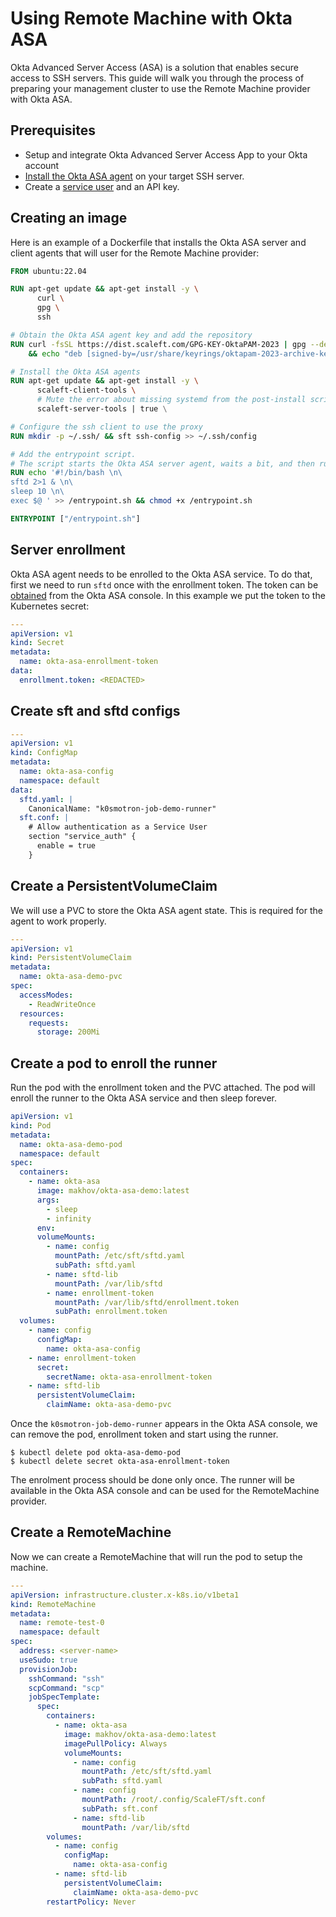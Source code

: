 # Using Remote Machine with Okta ASA

Okta Advanced Server Access (ASA) is a solution that enables secure access to SSH servers. This guide will walk you through the process of preparing your management cluster to use the Remote Machine provider with Okta ASA.

## Prerequisites

- Setup and integrate Okta Advanced Server Access App to your Okta account
- [Install the Okta ASA agent](https://help.okta.com/asa/en-us/content/topics/adv_server_access/docs/install-agent.htm?cshid=csh-asa-install-server) on your target SSH server.
- Create a [service user](https://help.okta.com/asa/en-us/content/topics/adv_server_access/docs/service-users.htm) and an API key.

## Creating an image

Here is an example of a Dockerfile that installs the Okta ASA server and client agents that will user for the Remote Machine provider:

```Dockerfile
FROM ubuntu:22.04

RUN apt-get update && apt-get install -y \
      curl \
      gpg \
      ssh

# Obtain the Okta ASA agent key and add the repository
RUN curl -fsSL https://dist.scaleft.com/GPG-KEY-OktaPAM-2023 | gpg --dearmor | tee /usr/share/keyrings/oktapam-2023-archive-keyring.gpg > /dev/null \
    && echo "deb [signed-by=/usr/share/keyrings/oktapam-2023-archive-keyring.gpg] https://dist.scaleft.com/repos/deb jammy okta" | tee /etc/apt/sources.list.d/oktapam-stable.list \

# Install the Okta ASA agents
RUN apt-get update && apt-get install -y \
      scaleft-client-tools \
      # Mute the error about missing systemd from the post-install script
      scaleft-server-tools | true \

# Configure the ssh client to use the proxy
RUN mkdir -p ~/.ssh/ && sft ssh-config >> ~/.ssh/config

# Add the entrypoint script.
# The script starts the Okta ASA server agent, waits a bit, and then runs the command passed to the container.
RUN echo '#!/bin/bash \n\
sftd 2>1 & \n\
sleep 10 \n\
exec $@ ' >> /entrypoint.sh && chmod +x /entrypoint.sh

ENTRYPOINT ["/entrypoint.sh"]
```

## Server enrollment

Okta ASA agent needs to be enrolled to the Okta ASA service. To do that, first we need to run `sftd` once with the enrollment token.
The token can be [obtained](https://help.okta.com/asa/en-us/content/topics/adv_server_access/docs/server-enroll-token.htm) from the Okta ASA console.
In this example we put the token to the Kubernetes secret:

```yaml
---
apiVersion: v1
kind: Secret
metadata:
  name: okta-asa-enrollment-token
data:
  enrollment.token: <REDACTED>
```

## Create sft and sftd configs

```yaml
---
apiVersion: v1
kind: ConfigMap
metadata:
  name: okta-asa-config
  namespace: default
data:
  sftd.yaml: |
    CanonicalName: "k0smotron-job-demo-runner"
  sft.conf: |
    # Allow authentication as a Service User
    section "service_auth" {
      enable = true
    }
```

## Create a PersistentVolumeClaim

We will use a PVC to store the Okta ASA agent state. This is required for the agent to work properly.

```yaml
---
apiVersion: v1
kind: PersistentVolumeClaim
metadata:
  name: okta-asa-demo-pvc
spec:
  accessModes:
    - ReadWriteOnce
  resources:
    requests:
      storage: 200Mi
```

## Create a pod to enroll the runner

Run the pod with the enrollment token and the PVC attached. The pod will enroll the runner to the Okta ASA service and then sleep forever.

```yaml
apiVersion: v1
kind: Pod
metadata:
  name: okta-asa-demo-pod
  namespace: default
spec:
  containers:
    - name: okta-asa
      image: makhov/okta-asa-demo:latest
      args:
        - sleep
        - infinity
      env:
      volumeMounts:
        - name: config
          mountPath: /etc/sft/sftd.yaml
          subPath: sftd.yaml
        - name: sftd-lib
          mountPath: /var/lib/sftd
        - name: enrollment-token
          mountPath: /var/lib/sftd/enrollment.token
          subPath: enrollment.token
  volumes:
    - name: config
      configMap:
        name: okta-asa-config
    - name: enrollment-token
      secret:
        secretName: okta-asa-enrollment-token
    - name: sftd-lib
      persistentVolumeClaim:
        claimName: okta-asa-demo-pvc
```

Once the `k0smotron-job-demo-runner` appears in the Okta ASA console, we can remove the pod, enrollment token and start using the runner.

```shell
$ kubectl delete pod okta-asa-demo-pod
$ kubectl delete secret okta-asa-enrollment-token
```

The enrolment process should be done only once. The runner will be available in the Okta ASA console and can be used for the RemoteMachine provider.

## Create a RemoteMachine

Now we can create a RemoteMachine that will run the pod to setup the machine.

```yaml
---
apiVersion: infrastructure.cluster.x-k8s.io/v1beta1
kind: RemoteMachine
metadata:
  name: remote-test-0
  namespace: default
spec:
  address: <server-name>
  useSudo: true
  provisionJob:
    sshCommand: "ssh"
    scpCommand: "scp"
    jobSpecTemplate:
      spec:
        containers:
          - name: okta-asa
            image: makhov/okta-asa-demo:latest
            imagePullPolicy: Always
            volumeMounts:
              - name: config
                mountPath: /etc/sft/sftd.yaml
                subPath: sftd.yaml
              - name: config
                mountPath: /root/.config/ScaleFT/sft.conf
                subPath: sft.conf
              - name: sftd-lib
                mountPath: /var/lib/sftd
        volumes:
          - name: config
            configMap:
              name: okta-asa-config
          - name: sftd-lib
            persistentVolumeClaim:
              claimName: okta-asa-demo-pvc
        restartPolicy: Never
```
